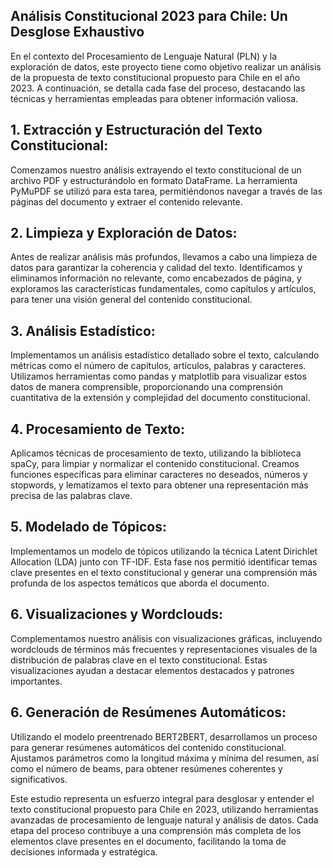 ## Análisis Constitucional 2023 para Chile: Un Desglose Exhaustivo

En el contexto del Procesamiento de Lenguaje Natural (PLN) y la exploración de datos, este proyecto tiene como objetivo realizar un análisis de la propuesta de texto constitucional propuesto para Chile en el año 2023. A continuación, se detalla cada fase del proceso, destacando las técnicas y herramientas empleadas para obtener información valiosa.

## 1. Extracción y Estructuración del Texto Constitucional:

Comenzamos nuestro análisis extrayendo el texto constitucional de un archivo PDF y estructurándolo en formato DataFrame. La herramienta PyMuPDF se utilizó para esta tarea, permitiéndonos navegar a través de las páginas del documento y extraer el contenido relevante.

## 2. Limpieza y Exploración de Datos:

Antes de realizar análisis más profundos, llevamos a cabo una limpieza de datos para garantizar la coherencia y calidad del texto. Identificamos y eliminamos información no relevante, como encabezados de página, y exploramos las características fundamentales, como capítulos y artículos, para tener una visión general del contenido constitucional.

## 3. Análisis Estadístico:

Implementamos un análisis estadístico detallado sobre el texto, calculando métricas como el número de capítulos, artículos, palabras y caracteres. Utilizamos herramientas como pandas y matplotlib para visualizar estos datos de manera comprensible, proporcionando una comprensión cuantitativa de la extensión y complejidad del documento constitucional.

## 4. Procesamiento de Texto:

Aplicamos técnicas de procesamiento de texto, utilizando la biblioteca spaCy, para limpiar y normalizar el contenido constitucional. Creamos funciones específicas para eliminar caracteres no deseados, números y stopwords, y lematizamos el texto para obtener una representación más precisa de las palabras clave.

## 5. Modelado de Tópicos:

Implementamos un modelo de tópicos utilizando la técnica Latent Dirichlet Allocation (LDA) junto con TF-IDF. Esta fase nos permitió identificar temas clave presentes en el texto constitucional y generar una comprensión más profunda de los aspectos temáticos que aborda el documento.

## 6. Visualizaciones y Wordclouds:

Complementamos nuestro análisis con visualizaciones gráficas, incluyendo wordclouds de términos más frecuentes y representaciones visuales de la distribución de palabras clave en el texto constitucional. Estas visualizaciones ayudan a destacar elementos destacados y patrones importantes.

## 6. Generación de Resúmenes Automáticos:

Utilizando el modelo preentrenado BERT2BERT, desarrollamos un proceso para generar resúmenes automáticos del contenido constitucional. Ajustamos parámetros como la longitud máxima y mínima del resumen, así como el número de beams, para obtener resúmenes coherentes y significativos.

Este estudio representa un esfuerzo integral para desglosar y entender el texto constitucional propuesto para Chile en 2023, utilizando herramientas avanzadas de procesamiento de lenguaje natural y análisis de datos. Cada etapa del proceso contribuye a una comprensión más completa de los elementos clave presentes en el documento, facilitando la toma de decisiones informada y estratégica.
